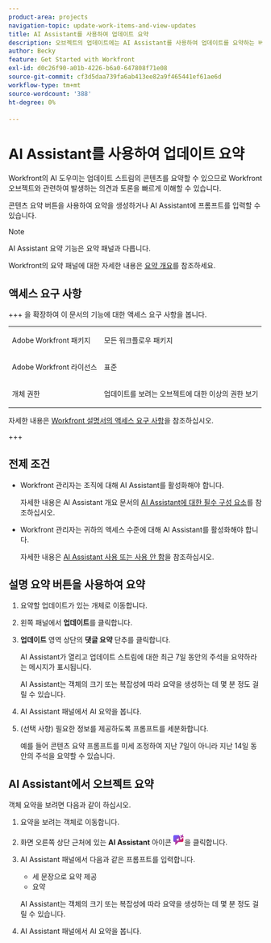 ```yaml
---
product-area: projects
navigation-topic: update-work-items-and-view-updates
title: AI Assistant를 사용하여 업데이트 요약
description: 오브젝트의 업데이트에는 AI Assistant를 사용하여 업데이트를 요약하는 버튼이 포함되어 있습니다.
author: Becky
feature: Get Started with Workfront
exl-id: d0c26f90-a01b-4226-b6a0-647808f71e08
source-git-commit: cf3d5daa739fa6ab413ee82a9f465441ef61ae6d
workflow-type: tm+mt
source-wordcount: '388'
ht-degree: 0%

---
```


# AI Assistant를 사용하여 업데이트 요약

Workfront의 AI 도우미는 업데이트 스트림의 콘텐츠를 요약할 수 있으므로 Workfront 오브젝트와 관련하여 발생하는 의견과 토론을 빠르게 이해할 수 있습니다.

콘텐츠 요약 버튼을 사용하여 요약을 생성하거나 AI Assistant에 프롬프트를 입력할 수 있습니다.

>[!NOTE]
>
>AI Assistant 요약 기능은 요약 패널과 다릅니다.
>
>Workfront의 요약 패널에 대한 자세한 내용은 [요약 개요](/help/quicksilver/workfront-basics/the-new-workfront-experience/summary-overview.md)를 참조하세요.

## 액세스 요구 사항

+++ 을 확장하여 이 문서의 기능에 대한 액세스 요구 사항을 봅니다. 

<table style="table-layout:auto"> 
 <col> 
 <col> 
 <tbody> 
  <tr> 
   <td role="rowheader">Adobe Workfront 패키지</td> 
   <td><p>모든 워크플로우 패키지</p>
      </td>
  </tr> 
  <tr> 
   <td role="rowheader">Adobe Workfront 라이선스</td> 
   <td><p>표준</p>
   </td>
  </tr>

<tr> 
   <td role="rowheader">개체 권한</td> 
   <td><p>업데이트를 보려는 오브젝트에 대한 이상의 권한 보기</p>
   </td>
  </tr>

</tbody> 
</table>

자세한 내용은 [Workfront 설명서의 액세스 요구 사항](/help/quicksilver/administration-and-setup/add-users/access-levels-and-object-permissions/access-level-requirements-in-documentation.md)을 참조하십시오.

+++

<!--Old:
<table style="table-layout:auto"> 
 <col> 
 <col> 
 <tbody> 
  <tr> 
   <td role="rowheader">Adobe Workfront plan</td> 
   <td><p>New: Any</p>
       <p>or</p>
       <p>Current: Not available</p></td>
  </tr> 
  <tr> 
   <td role="rowheader">Adobe Workfront license</td> 
   <td><p>New: Standard</p>
       <p>or</p>
       <p>Current: Not available</p></td>
  </tr> 
 </tbody> 
</table>-->

## 전제 조건

* Workfront 관리자는 조직에 대해 AI Assistant를 활성화해야 합니다.

  자세한 내용은 AI Assistant 개요 문서의 [AI Assistant에 대한 필수 구성 요소](/help/quicksilver/workfront-basics/ai-assistant/ai-assistant-overview.md#prerequisites-to-ai-assistant)를 참조하십시오.
* Workfront 관리자는 귀하의 액세스 수준에 대해 AI Assistant를 활성화해야 합니다.

  자세한 내용은 [AI Assistant 사용 또는 사용 안 함](/help/quicksilver/workfront-basics/ai-assistant/enable-or-disable-assistant.md)을 참조하십시오.

## 설명 요약 버튼을 사용하여 요약

1. 요약할 업데이트가 있는 개체로 이동합니다.
1. 왼쪽 패널에서 **업데이트**&#x200B;를 클릭합니다.
1. **업데이트** 영역 상단의 **댓글 요약** 단추를 클릭합니다.

   AI Assistant가 열리고 업데이트 스트림에 대한 최근 7일 동안의 주석을 요약하라는 메시지가 표시됩니다.

   AI Assistant는 객체의 크기 또는 복잡성에 따라 요약을 생성하는 데 몇 분 정도 걸릴 수 있습니다.

1. AI Assistant 패널에서 AI 요약을 봅니다.
1. (선택 사항) 필요한 정보를 제공하도록 프롬프트를 세분화합니다.

   예를 들어 콘텐츠 요약 프롬프트를 미세 조정하여 지난 7일이 아니라 지난 14일 동안의 주석을 요약할 수 있습니다.

## AI Assistant에서 오브젝트 요약

객체 요약을 보려면 다음과 같이 하십시오.

1. 요약을 보려는 객체로 이동합니다.
1. 화면 오른쪽 상단 근처에 있는 **AI Assistant** 아이콘 ![AI Assistant 아이콘](assets/ai-assistant-icon.png)을 클릭합니다.
1. AI Assistant 패널에서 다음과 같은 프롬프트를 입력합니다.

   * 세 문장으로 요약 제공
   * 요약

   AI Assistant는 객체의 크기 또는 복잡성에 따라 요약을 생성하는 데 몇 분 정도 걸릴 수 있습니다.

1. AI Assistant 패널에서 AI 요약을 봅니다.
